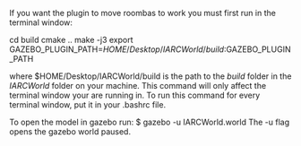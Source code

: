 If you want the plugin to move roombas to work you must first run in the terminal window:

cd build
cmake ..
make -j3
export GAZEBO_PLUGIN_PATH=$HOME/Desktop/IARCWorld/build:$GAZEBO_PLUGIN_PATH

where $HOME/Desktop/IARCWorld/build is the path to the *build* folder in the *IARCWorld* folder on your machine.
This command will only affect the terminal window your are running in.  To run this command for every terminal window, put it in your .bashrc file.

To open the model in gazebo run:
$ gazebo -u IARCWorld.world
The -u flag opens the gazebo world paused.
